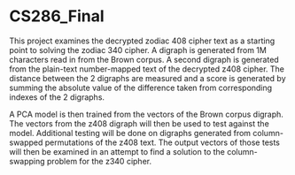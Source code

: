 # CS286_Final

This project examines the decrypted zodiac 408 cipher text as
a starting point to solving the zodiac 340 cipher.
A digraph is generated from 1M characters read in from
the Brown corpus. A second digraph is generated from
the plain-text number-mapped text of the decrypted z408 cipher.
The distance between the 2 digraphs are measured and a score
is generated by summing the absolute value of the difference
taken from corresponding indexes of the 2 digraphs.

A PCA model is then trained from the vectors of the Brown corpus digraph.
The vectors from the z408 digraph will then be used to test against the model.
Additional testing will be done on digraphs generated from column-swapped
permutations of the z408 text. The output vectors of those tests will
then be examined in an attempt to find a solution to the column-swapping
problem for the z340 cipher.
